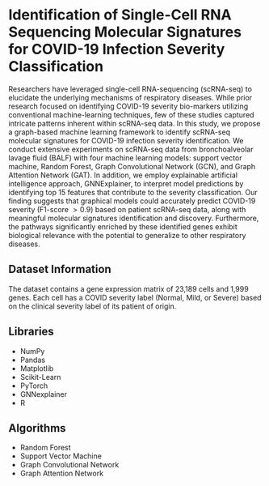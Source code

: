 # Identification of Single-Cell RNA Sequencing Molecular Signatures for COVID-19 Infection Severity Classification
Researchers have leveraged single-cell RNA-sequencing (scRNA-seq) to elucidate the underlying mechanisms of respiratory diseases. While prior research focused on identifying COVID-19 severity bio-markers utilizing conventional machine-learning techniques, few of these studies captured intricate patterns inherent within scRNA-seq data. In this study, we propose a graph-based machine learning framework to identify scRNA-seq molecular signatures for COVID-19 infection severity identification. We conduct extensive experiments on scRNA-seq data from bronchoalveolar lavage fluid (BALF) with four machine learning models: support vector machine, Random Forest, Graph Convolutional Network (GCN), and Graph Attention Network (GAT). In addition, we employ explainable artificial intelligence approach, GNNExplainer, to interpret model predictions by identifying top 15 features that contribute to the severity classification. Our finding suggests that graphical models could accurately predict COVID-19 severity (F1-score $>0.9$) based on patient scRNA-seq data, along with meaningful molecular signatures identification and discovery. Furthermore, the pathways significantly enriched by these identified genes exhibit biological relevance with the potential to generalize to other respiratory diseases.
## Dataset Information
The dataset contains a gene expression matrix of 23,189 cells and 1,999 genes. Each cell has a COVID severity label (Normal, Mild, or Severe) based on the clinical severity label of its patient of origin.
## Libraries
* NumPy
* Pandas
* Matplotlib
* Scikit-Learn
* PyTorch
* GNNexplainer
* R
## Algorithms
* Random Forest
* Support Vector Machine
* Graph Convolutional Network
* Graph Attention Network